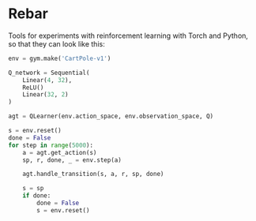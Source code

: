 # Rebar

Tools for experiments with reinforcement learning with Torch and Python, so that they can look like this:

```py
env = gym.make('CartPole-v1')

Q_network = Sequential(
	Linear(4, 32),
	ReLU()
	Linear(32, 2)
)

agt = QLearner(env.action_space, env.observation_space, Q)

s = env.reset()
done = False
for step in range(5000):
	a = agt.get_action(s)
	sp, r, done, _ = env.step(a)

	agt.handle_transition(s, a, r, sp, done)

	s = sp
	if done:
		done = False
		s = env.reset()
```
